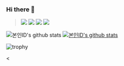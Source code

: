 ### Hi there 👋

<!--
**gkehgl1/gkehgl1** is a ✨ _special_ ✨ repository because its `README.md` (this file) appears on your GitHub profile.

Here are some ideas to get you started:

- 🔭 I’m currently working on ...
- 🌱 I’m currently learning ...
- 👯 I’m looking to collaborate on ...
- 🤔 I’m looking for help with ...
- 💬 Ask me about ...
- 📫 How to reach me: ...
- 😄 Pronouns: ...
- ⚡ Fun fact: ...
-->

<div>
  
</div>

<div>
<blockquote>
  <img src="https://img.shields.io/badge/.NET-512BD4?style=lamula&logo=dotnet&logoColor=white">
  <img src="https://img.shields.io/badge/HTML5-E34F26?style=lamula&logo=html5&logoColor=white">
  <img src="https://img.shields.io/badge/Javascript-ffb13b?style=lamula&logo=javascript&logoColor=white">
  <img src="https://img.shields.io/badge/Node.js-ffb13b?style=lamula&logo=Node.jst&logoColor=white">
  </blockquote>
</div>  


![본인ID's github stats](https://github-readme-stats.vercel.app/api?username=gkehgl1&show_icons=true)
[![본인ID's github stats](https://github-readme-stats.vercel.app/api/top-langs/?username=gkehgl1&show_icons=true&hide_border=true&title_color=004386&icon_color=004386&layout=compact)](https://github.com/gkehgl1)

![trophy](https://github-profile-trophy.vercel.app/?username=gkehgl1)

<
